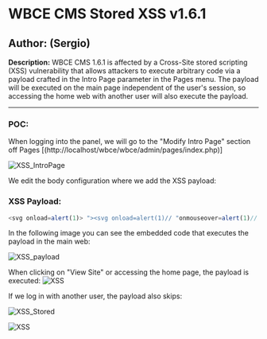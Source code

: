 # WBCE CMS Stored XSS v1.6.1

## Author: (Sergio)

**Description:** WBCE CMS 1.6.1 is affected by a Cross-Site stored scripting (XSS) vulnerability that allows attackers to execute arbitrary code via a payload crafted in the Intro Page parameter in the Pages menu. The payload will be executed on the main page independent of the user's session, so accessing the home web with another user will also execute the payload.

---

### POC:


When logging into the panel, we will go to the "Modify Intro Page" section off Pages [(http://localhost/wbce/wbce/admin/pages/index.php)]

![XSS_IntroPage](https://github.com/sromanhu/WBCE-CMS-Stored-XSS---Pages-Menu/assets/87250597/a58d922c-5d99-4396-b5bc-02b690817fd8)


We edit the body configuration where we add the XSS payload:


### XSS Payload:

```js
<svg onload=alert(1)> "><svg onload=alert(1)// "onmouseover=alert(1)// "autofocus/onfocus=alert(1)//
```


In the following image you can see the embedded code that executes the payload in the main web:

![XSS_payload](https://github.com/sromanhu/WBCE-CMS-Stored-XSS---Pages-Menu/assets/87250597/f745c9c0-3ea5-49f8-9e8f-2be2cb8623a6)


When clicking on "View Site" or accessing the home page, the payload is executed:
![XSS](https://github.com/sromanhu/WBCE-CMS-Stored-XSS---Pages-Menu/assets/87250597/47aa2bd2-247a-4173-9b4c-5d08dd9fbe35)


If we log in with another user, the payload also skips:

![XSS_Stored](https://github.com/sromanhu/WBCE-CMS-Stored-XSS---Pages-Menu/assets/87250597/299b7e4c-230d-448f-bbbc-43d9e89010db)


![XSS](https://github.com/sromanhu/WBCE-CMS-Stored-XSS---Pages-Menu/assets/87250597/be8c8b55-3cd4-4382-853e-f4986d69a469)


</br>
